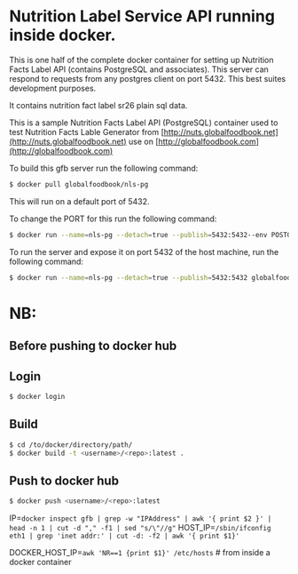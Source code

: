# Nutrition Label Service API running inside docker.

This is one half of the complete docker container for setting up Nutrition Facts Label API (contains PostgreSQL and associates). This server can respond to requests from any postgres client on port 5432. This best suites development purposes.

It contains nutrition fact label sr26 plain sql data.

This is a sample Nutrition Facts Label API (PostgreSQL) container used to test Nutrition Facts Lable Generator from [http://nuts.globalfoodbook.net](http://nuts.globalfoodbook.net) use on [http://globalfoodbook.com](http://globalfoodbook.com)


To build this gfb server run the following command:

```bash
$ docker pull globalfoodbook/nls-pg
```

This will run on a default port of 5432.

To change the PORT for this run the following command:

```bash
$ docker run --name=nls-pg --detach=true --publish=5432:5432--env POSTGRES_PASSWORD=${POSTGRES_PASSWORD} _service --env NUT_PG_DSN="postgres://ikennaokpala:${POSTGRES_PASSWORD}@${POSTGRES_IP}/nutrition_development?sslmode=disable" nls-pg
```

To run the server and expose it on port 5432 of the host machine, run the following command:

```bash
$ docker run --name=nls-pg --detach=true --publish=5432:5432 globalfoodbook/nls-pg
```

# NB:

## Before pushing to docker hub

## Login

```bash
$ docker login
```

## Build

```bash
$ cd /to/docker/directory/path/
$ docker build -t <username>/<repo>:latest .
```

## Push to docker hub

```bash
$ docker push <username>/<repo>:latest
```


IP=`docker inspect gfb | grep -w "IPAddress" | awk '{ print $2 }' | head -n 1 | cut -d "," -f1 | sed "s/\"//g"`
HOST_IP=`/sbin/ifconfig eth1 | grep 'inet addr:' | cut -d: -f2 | awk '{ print $1}'`

DOCKER_HOST_IP=`awk 'NR==1 {print $1}' /etc/hosts` # from inside a docker container

